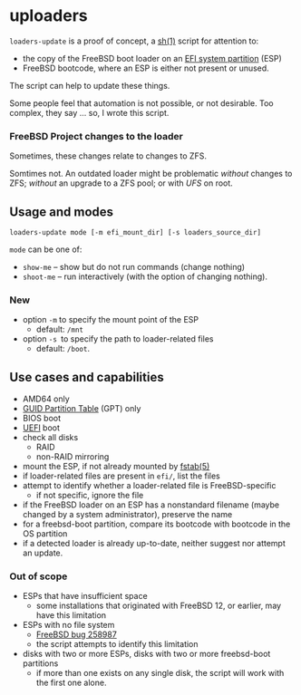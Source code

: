 # uploaders

`loaders-update` is a proof of concept, a [sh(1)](https://man.freebsd.org/cgi/man.cgi?query=sh&sektion=1&manpath=freebsd-release) script for attention to: 

- the copy of the FreeBSD boot loader on an [EFI system partition](https://en.wikipedia.org/wiki/EFI_system_partition) (ESP)
- FreeBSD bootcode, where an ESP is either not present or unused.

The script can help to update these things.

Some people feel that automation is not possible, or not desirable.
Too complex, they say … so, I wrote this script.

### FreeBSD Project changes to the loader

Sometimes, these changes relate to changes to ZFS.

Somtimes not. An outdated loader might be problematic _without_ changes to ZFS; _without_ an upgrade to a ZFS pool; or with _UFS_ on root. 

## Usage and modes

`loaders-update mode [-m efi_mount_dir] [-s loaders_source_dir]`

`mode` can be one of:

* `show-me` – show but do not run commands (change nothing)
* `shoot-me` – run interactively (with the option of changing nothing).

### New

* option `-m` to specify the mount point of the ESP
  * default: `/mnt`
* option `-s `to specify the path to loader-related files
  * default: `/boot`.
   
## Use cases and capabilities

- AMD64 only
- [GUID Partition Table](https://en.wikipedia.org/wiki/GUID_Partition_Table) (GPT) only
- BIOS boot
- [UEFI](https://en.wikipedia.org/wiki/Unified_Extensible_Firmware_Interface) boot
- check all disks
  - RAID
  - non-RAID mirroring
- mount the ESP, if not already mounted by [fstab(5)](https://man.freebsd.org/cgi/man.cgi?query=fstab&sektion=5&manpath=freebsd-release)
- if loader-related files are present in `efi/`, list the files
- attempt to identify whether a loader-related file is FreeBSD-specific
  - if not specific, ignore the file
- if the FreeBSD loader on an ESP has a nonstandard filename (maybe changed by a system administrator), preserve the name
- for a freebsd-boot partition, compare its bootcode with bootcode in the OS partition
- if a detected loader is already up-to-date, neither suggest nor attempt an update.
  
### Out of scope

- ESPs that have insufficient space
  - some installations that originated with FreeBSD 12, or earlier, may have this limitation
- ESPs with no file system
  - [FreeBSD bug 258987](https://bugs.freebsd.org/bugzilla/show_bug.cgi?id=258987)
  - the script attempts to identify this limitation
- disks with two or more ESPs, disks with two or more freebsd-boot partitions
  - if more than one exists on any single disk, the script will work with the first one alone.

